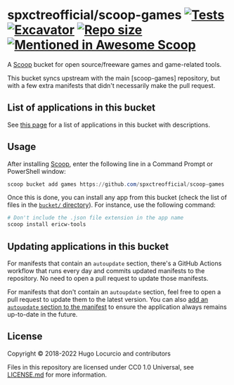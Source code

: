 # spxctreofficial/scoop-games [![Tests](https://github.com/Calinou/scoop-games/actions/workflows/ci.yml/badge.svg)](https://github.com/Calinou/scoop-games/actions/workflows/ci.yml) [![Excavator](https://github.com/Calinou/scoop-games/actions/workflows/excavator.yml/badge.svg)](https://github.com/Calinou/scoop-games/actions/workflows/excavator.yml) [![Repo size](https://img.shields.io/github/repo-size/Calinou/scoop-games.svg?style=flat-square)](https://github.com/Calinou/scoop-games) [![Mentioned in Awesome Scoop](https://awesome.re/mentioned-badge.svg)](https://github.com/ScoopInstaller/Awesome)

A [Scoop](https://scoop.sh/) bucket for open source/freeware games and game-related tools.

This bucket syncs upstream with the main [scoop-games] repository, but with a few extra manifests that didn't necessarily make the pull request.

## List of applications in this bucket

See [this page](https://scoop.sh/#/apps?q=%22https%3A%2F%2Fgithub.com%2FCalinou%2Fscoop-games%22&s=0&d=1&o=true)
for a list of applications in this bucket with descriptions.

## Usage

After installing [Scoop](https://scoop.sh/), enter the following line in a
Command Prompt or PowerShell window:

```powershell
scoop bucket add games https://github.com/spxctreofficial/scoop-games
```

Once this is done, you can install any app from this bucket (check the list
of files in the
[`bucket/` directory](https://github.com/Calinou/scoop-games/tree/master/bucket)).
For instance, use the following command:

```powershell
# Don't include the .json file extension in the app name
scoop install ericw-tools
```

## Updating applications in this bucket

For manifests that contain an `autoupdate` section, there's a GitHub Actions
workflow that runs every day and commits updated manifests to the repository.
No need to open a pull request to update those manifests.

For manifests that don't contain an `autoupdate` section, feel free to open a
pull request to update them to the latest version. You can also
[add an `autoupdate` section to the manifest](https://github.com/ScoopInstaller/Scoop/wiki/App-Manifest-Autoupdate)
to ensure the application always remains up-to-date in the future.

## License

Copyright © 2018-2022 Hugo Locurcio and contributors

Files in this repository are licensed under CC0 1.0 Universal,
see [LICENSE.md](LICENSE.md) for more information.
